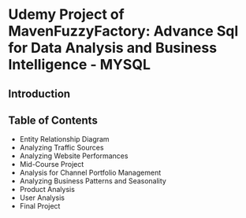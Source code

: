 # Udemy Project of MavenFuzzyFactory: Advance Sql for Data Analysis and Business Intelligence - MYSQL

## Introduction




## Table of Contents

- Entity Relationship Diagram
- Analyzing Traffic Sources
- Analyzing Website Performances
- Mid-Course Project
- Analysis for Channel Portfolio Management
- Analyzing Business Patterns and Seasonality
- Product Analysis
- User Analysis
- Final Project





